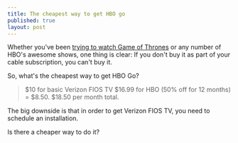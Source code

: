 ```yaml
---
title: The cheapest way to get HBO go
published: true
layout: post
---
```


Whether you've been [trying to watch Game of Thrones](http://theoatmeal.com/comics/game_of_thrones) or any number of HBO's awesome shows, one thing is clear: If you don't buy it as part of your cable subscription, you can't buy it.

So, what's the cheapest way to get HBO Go?

> $10 for basic Verizon FIOS TV
> $16.99 for HBO (50% off for 12 months) = $8.50.
> $18.50 per month total.

The big downside is that in order to get Verizon FIOS TV, you need to schedule an installation.

Is there a cheaper way to do it? 